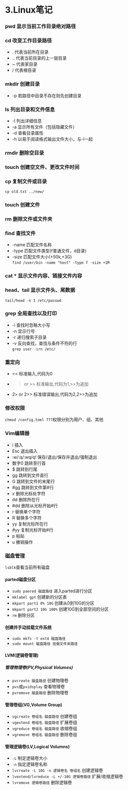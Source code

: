 # 3.Linux笔记


### pwd 显示当前工作目录绝对路径  
### cd  改变工作目录路径
- . 	代表当前所在目录
- ..	代表当前目录的上一层目录
- ~ 	代表家目录
- /	代表根目录
### mkdir 创建目录  
- -p 若路径中目录不存在则先创建目录
### ls 列出目录和文件信息
- -l 列出详细信息
- -a 显示所有文件（包括隐藏文件）
- -d 查看目录属性
- -h 以易于阅读格式输出文件大小，与-l一起
### rmdir 删除空目录
### touch 创建空文件、更改文件时间
### cp 复制文件或目录 
`cp old.txt ../new/`
### touch 创建文件
### rm 删除文件或文件夹
### find 查找文件
- -name 匹配文件名称
- -type 匹配文件类型(f普通文件，d目录)
- -size 匹配文件大小(+50k,+3G)  
`find /user/bin -name "host" -type f -size +1M`  
### cat * 显示文件内容、链接文件内容
### head、tail 显示文件头、尾数据
`tail/head -n 3 /etc/passwd`
### grep 全局查找以及打印
- -i 查找时忽略大小写
- -n 显示行号
- -r 递归搜索子目录
- -v 反向查找，查找与条件不符的行  
`grep user -irn /etc/`
### 重定向
- << 标准输入,代码为0
- > or >> 标准输出,代码为1,>>为追加
- 2> or 2>> 标准错误输出,代码为2,2>>为追加
### 修改权限
`chmod /config.toml 777`权限分别为用户、组、其他
### Vim编辑器
- i 插入
- Esc 退出插入
- :w/:q/:wq/q! 保存/退出/保存并退出/强制退出
- 数字0 跳转至行首
- $ 跳转到行尾
- gg 跳转到文件首行
- G 跳转到文件的末尾行
- #gg 跳转到文件第#行
- x 删除光标处字符
- dd 删除所在行
- #dd 删除从光标开始#行
- r 替换单个字符
- R 替换多个字符
- yy 复制光标所在行
- #yy 复制光标开始#行
- p 粘贴
- u 撤销操作
### 磁盘管理
`lsblk`查看当前所有磁盘
#### parted磁盘分区
- `sudo paered 磁盘路径`  进入parted进行分区 
- `mklabel gpt` 创建新的分区表   
- `mkpart part1 0% 10G`  创建从0到10G的分区
- `mkpart part2 10G 100%` 创建10G到全部空间的分区
- `rm` 删除分区
#### 创建并手动挂载文件系统
- `sudo mkfs -t ext4 磁盘路径`
- `sudo mount 磁盘路径 挂载文件夹路径`
#### LVM(逻辑卷管理)
##### 管理物理卷(PV,Physical Volumes)
- `pvcreate 磁盘路径`  创建物理卷
- `pvs`或`pvidsplay` 查看物理卷
- `pvremove 磁盘路径` 删除物理卷
#### 管理卷组(VG,Volume Group)
- `vgcreate 卷组名 磁盘路径` 创建卷组
- `vgextend 卷组名 磁盘路径` 扩展卷组
- `vgreduce 卷组名 磁盘路径` 收缩卷组
- `vgremove 卷组名 磁盘路径` 删除卷组
#### 管理逻辑卷(LV,Logical Volumns)
- `-L` 制定逻辑卷大小
- `-n` 指定逻辑卷名称
- `lvcreate -L 10G -n 逻辑卷名 卷组名` 创建逻辑卷
- `lvextend/lvreduce -L +/-10G 逻辑卷路径` 扩展/收缩逻辑卷
- `lvremove 逻辑卷路径` 删除逻辑卷


 

